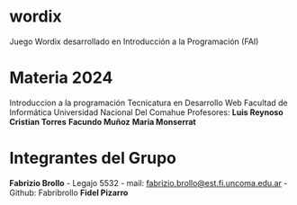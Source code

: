 # wordix
Juego Wordix desarrollado en Introducción a la Programación (FAI)

# Materia 2024

Introduccion a la programación
Tecnicatura en Desarrollo Web
Facultad de Informática 
Universidad Nacional Del Comahue
Profesores:
**Luis Reynoso**
**Cristian Torres**
**Facundo Muñoz**
**Maria Monserrat**


# Integrantes del Grupo

**Fabrizio Brollo** - Legajo 5532 - mail: fabrizio.brollo@est.fi.uncoma.edu.ar - Github: Fabribrollo
**Fidel Pizarro** 